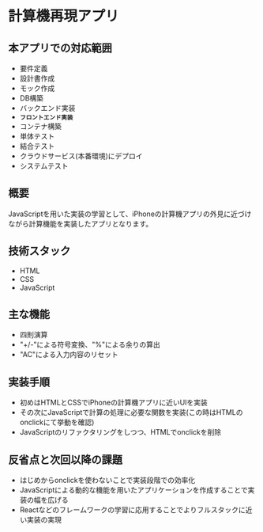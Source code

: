 # 計算機再現アプリ
## 本アプリでの対応範囲
- 要件定義
- 設計書作成
- モック作成
- DB構築
- バックエンド実装
- **`フロントエンド実装`**
- コンテナ構築
- 単体テスト
- 結合テスト
- クラウドサービス(本番環境)にデプロイ
- システムテスト
## 概要
JavaScriptを用いた実装の学習として、iPhoneの計算機アプリの外見に近づけながら計算機能を実装したアプリとなります。
## 技術スタック
- HTML
- CSS
- JavaScript
## 主な機能
- 四則演算
- "+/-"による符号変換、"%"による余りの算出
- "AC"による入力内容のリセット
## 実装手順
- 初めはHTMLとCSSでiPhoneの計算機アプリに近いUIを実装
- その次にJavaScriptで計算の処理に必要な関数を実装(この時はHTMLのonclickにて挙動を確認)
- JavaScriptのリファクタリングをしつつ、HTMLでonclickを削除
## 反省点と次回以降の課題
- はじめからonclickを使わないことで実装段階での効率化
- JavaScriptによる動的な機能を用いたアプリケーションを作成することで実装の幅を広げる
- Reactなどのフレームワークの学習に応用することでよりフルスタックに近い実装の実現